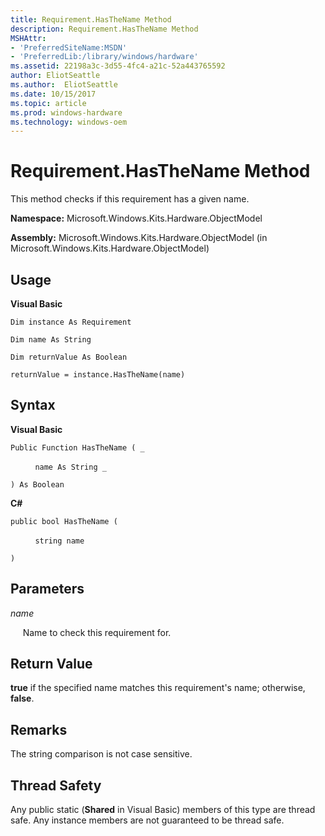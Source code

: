 ```yaml
---
title: Requirement.HasTheName Method
description: Requirement.HasTheName Method
MSHAttr:
- 'PreferredSiteName:MSDN'
- 'PreferredLib:/library/windows/hardware'
ms.assetid: 22198a3c-3d55-4fc4-a21c-52a443765592
author: EliotSeattle
ms.author:  EliotSeattle
ms.date: 10/15/2017
ms.topic: article
ms.prod: windows-hardware
ms.technology: windows-oem
---
```


# Requirement.HasTheName Method


This method checks if this requirement has a given name.

**Namespace:** Microsoft.Windows.Kits.Hardware.ObjectModel

**Assembly:** Microsoft.Windows.Kits.Hardware.ObjectModel (in Microsoft.Windows.Kits.Hardware.ObjectModel)

## <span id="Usage"></span><span id="usage"></span><span id="USAGE"></span>Usage


**Visual Basic**

`Dim instance As Requirement`

`Dim name As String`

`Dim returnValue As Boolean`

`returnValue = instance.HasTheName(name)`

## <span id="Syntax"></span><span id="syntax"></span><span id="SYNTAX"></span>Syntax


**Visual Basic**

`Public Function HasTheName ( _`

          `name As String _`

`) As Boolean`

**C#**

`public bool HasTheName (`

          `string name`

`)`

## <span id="Parameters"></span><span id="parameters"></span><span id="PARAMETERS"></span>Parameters


*name*

     Name to check this requirement for.

## <span id="Return_Value"></span><span id="return_value"></span><span id="RETURN_VALUE"></span>Return Value


**true** if the specified name matches this requirement's name; otherwise, **false**.

## <span id="Remarks"></span><span id="remarks"></span><span id="REMARKS"></span>Remarks


The string comparison is not case sensitive.

## <span id="Thread_Safety"></span><span id="thread_safety"></span><span id="THREAD_SAFETY"></span>Thread Safety


Any public static (**Shared** in Visual Basic) members of this type are thread safe. Any instance members are not guaranteed to be thread safe.

 

 






